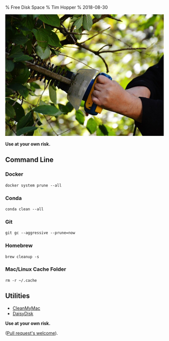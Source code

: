 % Free Disk Space
% Tim Hopper
% 2018-08-30

![](prune.jpg)

__Use at your own risk.__

## Command Line

### Docker

```
docker system prune --all
```

### Conda

```
conda clean --all
```

### Git

```
git gc --aggressive --prune=now
```

### Homebrew

```
brew cleanup -s
```

### Mac/Linux Cache Folder

```
rm -r ~/.cache
```

## Utilities

* [CleanMyMac](https://macpaw.com/cleanmymac)
* [DaisyDisk](https://daisydiskapp.com)

__Use at your own risk.__

([Pull request's welcome](https://github.com/tdhopper/freespace.tdhopper.com)).
